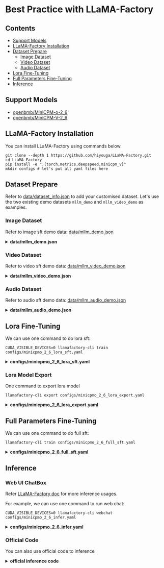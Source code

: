 # Best Practice with LLaMA-Factory

## Contents <!-- omit in toc -->

- [Support Models](#Support-Models)
- [LLaMA-Factory Installation](#LLaMA-Factory-Installation)
- [Dataset Prepare](#Dataset-Prepare)
  - [Image Dataset](#Image-Dataset)
  - [Video Dataset](#Video-Dataset)
  - [Audio Dataset](#Audio-Dataset)
- [Lora Fine-Tuning](#Lora-Fine-Tuning)
- [Full Parameters Fine-Tuning](#Full-Parameters-Fine-Tuning)
- [Inference](#Inference)

## Support Models
* [openbmb/MiniCPM-o-2_6](https://huggingface.co/openbmb/MiniCPM-o-2_6)
* [openbmb/MiniCPM-V-2_6](https://huggingface.co/openbmb/MiniCPM-V-2_6)

## LLaMA-Factory Installation

You can install LLaMA-Factory using commands below.

```
git clone --depth 1 https://github.com/hiyouga/LLaMA-Factory.git
cd LLaMA-Factory
pip install -e ".[torch,metrics,deepspeed,minicpm_v]"
mkdir configs # let's put all yaml files here 
```

## Dataset Prepare

Refer to [data/dataset_info.json](https://github.com/hiyouga/LLaMA-Factory/blob/main/data/dataset_info.json) to add your customised dataset. Let's use the two existing demo datasets `mllm_demo` and `mllm_video_demo` as examples.

### Image Dataset

Refer to image sft demo data: [data/mllm_demo.json](https://github.com/hiyouga/LLaMA-Factory/blob/main/data/mllm_demo.json)

<details>
  <summary>
    <b>data/mllm_demo.json</b>
  </summary>

```json
[
  {
    "messages": [
      {
        "content": "<image>Who are they?",
        "role": "user"
      },
      {
        "content": "They're Kane and Gretzka from Bayern Munich.",
        "role": "assistant"
      },
      {
        "content": "What are they doing?",
        "role": "user"
      },
      {
        "content": "They are celebrating on the soccer field.",
        "role": "assistant"
      }
    ],
    "images": [
      "mllm_demo_data/1.jpg"
    ]
  },
  {
    "messages": [
      {
        "content": "<image>Who is he?",
        "role": "user"
      },
      {
        "content": "He's Thomas Muller from Bayern Munich.",
        "role": "assistant"
      },
      {
        "content": "Why is he on the ground?",
        "role": "user"
      },
      {
        "content": "Because he's sliding on his knees to celebrate.",
        "role": "assistant"
      }
    ],
    "images": [
      "mllm_demo_data/2.jpg"
    ]
  },
  {
    "messages": [
      {
        "content": "<image>Please describe this image",
        "role": "user"
      },
      {
        "content": "Chinese astronaut Gui Haichao is giving a speech.",
        "role": "assistant"
      },
      {
        "content": "What has he accomplished?",
        "role": "user"
      },
      {
        "content": "He was appointed to be a payload specialist on Shenzhou 16 mission in June 2022, thus becoming the first Chinese civilian of Group 3 in space on 30 May 2023. He is responsible for the on-orbit operation of space science experimental payloads.",
        "role": "assistant"
      }
    ],
    "images": [
      "mllm_demo_data/3.jpg"
    ]
  }
]
```

</details>


### Video Dataset

Refer to video sft demo data: [data/mllm_video_demo.json](https://github.com/hiyouga/LLaMA-Factory/blob/main/data/mllm_video_demo.json)

<details>
  <summary>
    <b>data/mllm_video_demo.json</b>
  </summary>

```json
[
  {
    "messages": [
      {
        "content": "<video>Why is this video funny?",
        "role": "user"
      },
      {
        "content": "Because a baby is reading, and he is so cute!",
        "role": "assistant"
      }
    ],
    "videos": [
      "mllm_demo_data/1.mp4"
    ]
  },
  {
    "messages": [
      {
        "content": "<video>What is she doing?",
        "role": "user"
      },
      {
        "content": "She is cooking.",
        "role": "assistant"
      }
    ],
    "videos": [
      "mllm_demo_data/2.avi"
    ]
  },
  {
    "messages": [
      {
        "content": "<video>What's in the video?",
        "role": "user"
      },
      {
        "content": "A baby is playing in the living room.",
        "role": "assistant"
      }
    ],
    "videos": [
      "mllm_demo_data/3.mp4"
    ]
  }
]
```

</details>

### Audio Dataset

Refer to audio sft demo data: [data/mllm_audio_demo.json](https://github.com/hiyouga/LLaMA-Factory/blob/main/data/mllm_audio_demo.json)

<details>
  <summary>
    <b>data/mllm_audio_demo.json</b>
  </summary>

```json
[
  {
    "messages": [
      {
        "content": "<audio>What's that sound?",
        "role": "user"
      },
      {
        "content": "It is the sound of glass shattering.",
        "role": "assistant"
      }
    ],
    "audios": [
      "mllm_demo_data/1.mp3"
    ]
  },
  {
    "messages": [
      {
        "content": "<audio>What can you hear?",
        "role": "user"
      },
      {
        "content": "A woman is coughing.",
        "role": "assistant"
      }
    ],
    "audios": [
      "mllm_demo_data/2.wav"
    ]
  },
  {
    "messages": [
      {
        "content": "<audio>What does the person say?",
        "role": "user"
      },
      {
        "content": "Mister Quiller is the apostle of the middle classes and we are glad to welcome his gospel.",
        "role": "assistant"
      }
    ],
    "audios": [
      "mllm_demo_data/3.flac"
    ]
  }
]
```

</details>

## Lora Fine-Tuning

We can use one command to do lora sft:

```shell
CUDA_VISIBLE_DEVICES=0 llamafactory-cli train configs/minicpmo_2_6_lora_sft.yaml
```

<details>
  <summary>
    <b>configs/minicpmo_2_6_lora_sft.yaml</b>
  </summary>

```yaml
### model
model_name_or_path: openbmb/MiniCPM-o-2_6 # MiniCPM-o-2_6 MiniCPM-V-2_6
trust_remote_code: true

### method
stage: sft
do_train: true
finetuning_type: lora
lora_target: q_proj,v_proj

### dataset
dataset: mllm_demo # mllm_demo mllm_video_demo mllm_audio_demo
template: minicpm_v
cutoff_len: 3072
max_samples: 1000
overwrite_cache: true
preprocessing_num_workers: 16

### output
output_dir: saves/minicpmo_2_6/lora/sft
logging_steps: 1
save_steps: 100
plot_loss: true
overwrite_output_dir: true
save_total_limit: 10

### train
per_device_train_batch_size: 2
gradient_accumulation_steps: 1
learning_rate: 1.0e-5
num_train_epochs: 20.0
lr_scheduler_type: cosine
warmup_ratio: 0.1
bf16: true
ddp_timeout: 180000000
save_only_model: true

### eval
do_eval: false
```

</details>

### Lora Model Export

One command to export lora model

```shell
llamafactory-cli export configs/minicpmo_2_6_lora_export.yaml
```

<details>
  <summary>
    <b>configs/minicpmo_2_6_lora_export.yaml</b>
  </summary>

```yaml
### model
model_name_or_path: openbmb/MiniCPM-o-2_6 # MiniCPM-o-2_6 MiniCPM-V-2_6
adapter_name_or_path: saves/minicpmo_2_6/lora/sft
template: minicpm_v
finetuning_type: lora
trust_remote_code: true

### export
export_dir: models/minicpmo_2_6_lora_sft
export_size: 2
export_device: cpu
export_legacy_format: false
```

</details>

## Full Parameters Fine-Tuning

We can use one command to do full sft:

```shell
llamafactory-cli train configs/minicpmo_2_6_full_sft.yaml
```

<details>
  <summary>
    <b>configs/minicpmo_2_6_full_sft.yaml</b>
  </summary>

```yaml
### model
model_name_or_path: openbmb/MiniCPM-o-2_6 # MiniCPM-o-2_6 MiniCPM-V-2_6
trust_remote_code: true
freeze_vision_tower: true
print_param_status: true
flash_attn: fa2

### method
stage: sft
do_train: true
finetuning_type: full
deepspeed: configs/deepspeed/ds_z2_config.json

### dataset
dataset: mllm_demo # mllm_demo mllm_video_demo
template: minicpm_v
cutoff_len: 3072
max_samples: 1000
overwrite_cache: true
preprocessing_num_workers: 16

### output
output_dir: saves/minicpmo_2_6/full/sft
logging_steps: 1
save_steps: 100
plot_loss: true
overwrite_output_dir: true
save_total_limit: 10

### train
per_device_train_batch_size: 2
gradient_accumulation_steps: 1
learning_rate: 1.0e-5
num_train_epochs: 20.0
lr_scheduler_type: cosine
warmup_ratio: 0.1
bf16: true
ddp_timeout: 180000000
save_only_model: true

### eval
do_eval: false
```
</details>

## Inference

### Web UI ChatBox

Refer [LLaMA-Factory doc](https://github.com/hiyouga/LLaMA-Factory/tree/main/examples#inferring-lora-fine-tuned-models) for more inference usages.

For example, we can use one command to run web chat:

```shell
CUDA_VISIBLE_DEVICES=0 llamafactory-cli webchat configs/minicpmo_2_6_infer.yaml
```

<details>
  <summary>
    <b>configs/minicpmo_2_6_infer.yaml</b>
  </summary>

```yaml
model_name_or_path: saves/minicpmo_2_6/full/sft
template: minicpm_v
infer_backend: huggingface
trust_remote_code: true
```
</details>

### Official Code
You can also use official code to inference

<details>
  <summary>
    <b>official inference code</b>
  </summary>
  
```python
# test.py
import torch
from PIL import Image
from transformers import AutoModel, AutoTokenizer

model_id = "saves/minicpmo_2_6/full/sft"
model = AutoModel.from_pretrained(model_id, trust_remote_code=True,
    attn_implementation='sdpa', torch_dtype=torch.bfloat16) # sdpa or flash_attention_2, no eager
model = model.eval().cuda()
tokenizer = AutoTokenizer.from_pretrained(model_id, trust_remote_code=True)

image = Image.open('data/mllm_demo_data/1.jpg').convert('RGB')
question = 'Who are they??'
msgs = [{'role': 'user', 'content': [image, question]}]

res = model.chat(
    image=None,
    msgs=msgs,
    tokenizer=tokenizer
)
print(res)
```

</details>
